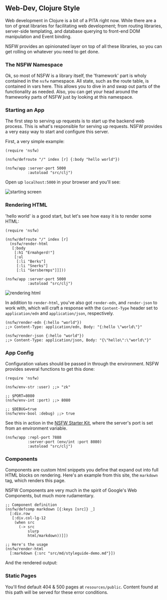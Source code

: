 ## Web-Dev, Clojure Style <a id="intro"></a>

Web development in Clojure is a bit of a PITA right now. While there
are a ton of great libraries for facilitating web development; from
routing libraries, server-side templating, and database querying to
front-end DOM manipulation and Event binding.

NSFW provides an opinionated layer on top of all these libraries, so you can
get rolling on whatever you need to get done.

### The NSFW Namespace <a id="the-nsfw-namespace"></a>

Ok, so most of NSFW is a library itself, the 'framework' part is wholy
contained in the `nsfw` namespace. All state, such as the route table,
is contained in vars here. This allows you to dive in and swap out
parts of the functionality as needed. Also, you can get your head
around the frameworky parts of NSFW just by looking at this namespace.

### Starting an App <a id="starting-an-app"></a>

The first step to serving up requests is to start up the backend web
process. This is what's responsible for serving up requests. NSFW
provides a very easy way to start and configure this server.

First, a very simple example:

    (require 'nsfw)

    (nsfw/defroute "/" index [r] {:body "hello world"})

    (nsfw/app :server-port 5000
              :autoload "src/clj")


Open up `localhost:5000` in your browser and you'll see:

![starting screen](http://f.cl.ly/items/3Z061f1O0k0p1r2W3j0G/Screen%20Shot%202013-08-20%20at%201.30.03%20AM.png)

### Rendering HTML <a id="rendering-html"></a>

'hello world' is a good start, but let's see how easy it is to render some HTML:

    (require 'nsfw)

    (nsfw/defroute "/" index [r]
      (nsfw/render-html
       [:body
        [:h1 "Ermahgerd!"]
        [:ul
         [:li "Berks"]
         [:li "Snerks"]
         [:li "Gersbermps"]]]))

    (nsfw/app :server-port 5000
              :autoload "src/clj")

![rendering html](http://f.cl.ly/items/2h1c3B0B2m3t103C1U2L/Screen%20Shot%202013-08-20%20at%201.26.35%20AM.png)


In addition to `render-html`, you've also got `render-edn`, and
`render-json` to work with, which will craft a response with the
`Content-Type` header set to `application/edn` and `application/json`,
respectively.


    (nsfw/render-edn {:hello "world"})
    ;;> Content-Type: application/edn, Body: "{:hello \"world\"}"

    (nsfw/render-json {:hello "world"})
    ;;> Content-Type: application/json, Body: "{\"hello\":\"world\"}"


### App Config <a id="app-config"></a>

Configuration values should be passed in through the environment. NSFW
provides several functions to get this done:


    (require 'nsfw)

    (nsfw/env-str :user) ;;> "zk"

    ;; $PORT=8080
    (nsfw/env-int :port) ;;> 8080

    ;; $DEBUG=true
    (nsfw/env-bool :debug) ;;> true


See this in action in the
[NSFW Starter Kit](https://github.com/zk/nsfw-starter), where the
server's port is set from an environment variable.


    (nsfw/app :repl-port 7888
              :server-port (env/int :port 8080)
              :autoload "src/clj")


### Components

Components are custom html snippets you define that expand out into
full HTML blocks on rendering. Here's an example from this site, the
`markdown` tag, which renders this page.

NSFW Components are very much in the spirit of Google's Web
Components, but much more rudamentary.

    ;; Component definition
    (nsfw/defcomp markdown [{:keys [src]} _]
      [:div.row
       [:div.col-lg-12
        (when src
          (-> src
              slurp
              html/markdown))]])

    ;; Here's the usage
    (nsfw/render-html
      [:markdown {:src "src/md/styleguide-demo.md"}])


And the rendered output:
<div class="example">
<markdown src="src/md/styleguide-demo.md"></markdown>
</div>



### Static Pages <a id="static-pages"></a>

You'll find default 404 & 500 pages at `resources/public`. Content
found at this path will be served for these error conditions.
